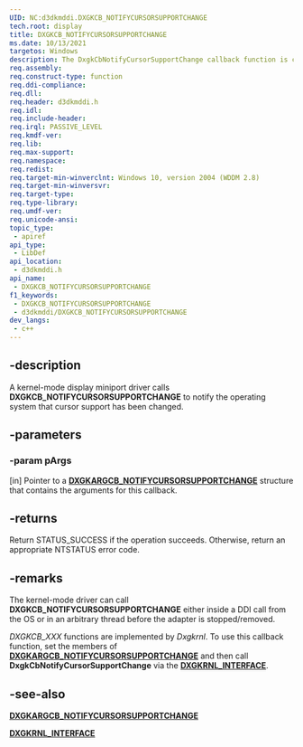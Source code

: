 ```yaml
---
UID: NC:d3dkmddi.DXGKCB_NOTIFYCURSORSUPPORTCHANGE
tech.root: display
title: DXGKCB_NOTIFYCURSORSUPPORTCHANGE
ms.date: 10/13/2021
targetos: Windows
description: The DxgkCbNotifyCursorSupportChange callback function is called by the kernel-mode driver to notify the OS that cursor support has been changed.
req.assembly: 
req.construct-type: function
req.ddi-compliance: 
req.dll: 
req.header: d3dkmddi.h
req.idl: 
req.include-header: 
req.irql: PASSIVE_LEVEL
req.kmdf-ver: 
req.lib: 
req.max-support: 
req.namespace: 
req.redist: 
req.target-min-winverclnt: Windows 10, version 2004 (WDDM 2.8)
req.target-min-winversvr:
req.target-type: 
req.type-library: 
req.umdf-ver: 
req.unicode-ansi: 
topic_type:
 - apiref
api_type:
 - LibDef
api_location:
 - d3dkmddi.h
api_name:
 - DXGKCB_NOTIFYCURSORSUPPORTCHANGE
f1_keywords:
 - DXGKCB_NOTIFYCURSORSUPPORTCHANGE
 - d3dkmddi/DXGKCB_NOTIFYCURSORSUPPORTCHANGE
dev_langs:
 - c++
---
```


## -description

A kernel-mode display miniport driver calls **DXGKCB_NOTIFYCURSORSUPPORTCHANGE** to notify the operating system that cursor support has been changed.

## -parameters

### -param pArgs

[in] Pointer to a [**DXGKARGCB_NOTIFYCURSORSUPPORTCHANGE**](ns-d3dkmddi-dxgkargcb_notifycursorsupportchange.md) structure that contains the arguments for this callback.

## -returns

Return STATUS_SUCCESS if the operation succeeds. Otherwise, return an appropriate NTSTATUS error code.

## -remarks

The kernel-mode driver can call **DXGKCB_NOTIFYCURSORSUPPORTCHANGE** either inside a DDI call from the OS or in an arbitrary thread before the adapter is stopped/removed.

*DXGKCB_XXX* functions are implemented by *Dxgkrnl*. To use this callback function, set the members of [**DXGKARGCB_NOTIFYCURSORSUPPORTCHANGE**](ns-d3dkmddi-dxgkargcb_notifycursorsupportchange.md) and then call **DxgkCbNotifyCursorSupportChange** via the [**DXGKRNL_INTERFACE**](../dispmprt/ns-dispmprt-_dxgkrnl_interface.md).

## -see-also

[**DXGKARGCB_NOTIFYCURSORSUPPORTCHANGE**](ns-d3dkmddi-dxgkargcb_notifycursorsupportchange.md)

[**DXGKRNL_INTERFACE**](../dispmprt/ns-dispmprt-_dxgkrnl_interface.md)
